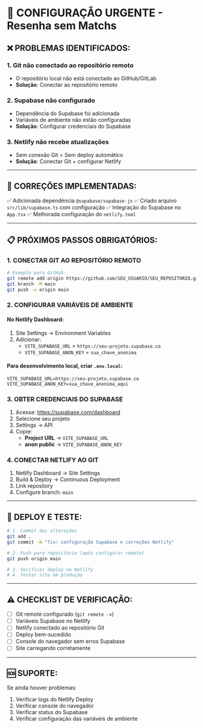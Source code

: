 # 🚨 CONFIGURAÇÃO URGENTE - Resenha sem Matchs

## ❌ PROBLEMAS IDENTIFICADOS:

### 1. **Git não conectado ao repositório remoto**
- O repositório local não está conectado ao GitHub/GitLab
- **Solução**: Conectar ao repositório remoto

### 2. **Supabase não configurado**
- Dependência do Supabase foi adicionada
- Variáveis de ambiente não estão configuradas
- **Solução**: Configurar credenciais do Supabase

### 3. **Netlify não recebe atualizações**
- Sem conexão Git = Sem deploy automático
- **Solução**: Conectar Git + configurar Netlify

---

## 🔧 CORREÇÕES IMPLEMENTADAS:

✅ Adicionada dependência `@supabase/supabase-js`
✅ Criado arquivo `src/lib/supabase.ts` com configuração
✅ Integração do Supabase no `App.tsx`
✅ Melhorada configuração do `netlify.toml`

---

## 📋 PRÓXIMOS PASSOS OBRIGATÓRIOS:

### 1. **CONECTAR GIT AO REPOSITÓRIO REMOTO**
```bash
# Exemplo para GitHub:
git remote add origin https://github.com/SEU_USUARIO/SEU_REPOSITORIO.git
git branch -M main
git push -u origin main
```

### 2. **CONFIGURAR VARIÁVEIS DE AMBIENTE**

#### No Netlify Dashboard:
1. Site Settings → Environment Variables
2. Adicionar:
   - `VITE_SUPABASE_URL` = `https://seu-projeto.supabase.co`
   - `VITE_SUPABASE_ANON_KEY` = `sua_chave_anonima`

#### Para desenvolvimento local, criar `.env.local`:
```env
VITE_SUPABASE_URL=https://seu-projeto.supabase.co
VITE_SUPABASE_ANON_KEY=sua_chave_anonima_aqui
```

### 3. **OBTER CREDENCIAIS DO SUPABASE**
1. Acesse: https://supabase.com/dashboard
2. Selecione seu projeto
3. Settings → API
4. Copie:
   - **Project URL** → `VITE_SUPABASE_URL`
   - **anon public** → `VITE_SUPABASE_ANON_KEY`

### 4. **CONECTAR NETLIFY AO GIT**
1. Netlify Dashboard → Site Settings
2. Build & Deploy → Continuous Deployment
3. Link repository
4. Configure branch: `main`

---

## 🚀 DEPLOY E TESTE:

```bash
# 1. Commit das alterações
git add .
git commit -m "fix: configuração Supabase e correções Netlify"

# 2. Push para repositório (após configurar remote)
git push origin main

# 3. Verificar deploy no Netlify
# 4. Testar site em produção
```

---

## ⚠️ CHECKLIST DE VERIFICAÇÃO:

- [ ] Git remote configurado (`git remote -v`)
- [ ] Variáveis Supabase no Netlify
- [ ] Netlify conectado ao repositório Git
- [ ] Deploy bem-sucedido
- [ ] Console do navegador sem erros Supabase
- [ ] Site carregando corretamente

---

## 🆘 SUPORTE:

Se ainda houver problemas:
1. Verificar logs do Netlify Deploy
2. Verificar console do navegador
3. Verificar status do Supabase
4. Verificar configuração das variáveis de ambiente 